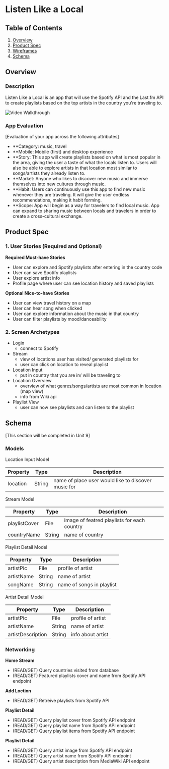# Listen Like a Local

## Table of Contents
1. [Overview](#Overview)
1. [Product Spec](#Product-Spec)
1. [Wireframes](#Wireframes)
2. [Schema](#Schema)

## Overview
### Description
Listen Like a Local is an app that will use the Spotify API and the Last.fm API to create playlists based on the top artists in the country you're traveling to.

<img src='https://media.giphy.com/media/WPkAe4OEtaJG87eFRO/giphy.gif' title='Video Walkthrough' width='' alt='Video Walkthrough' />

### App Evaluation
[Evaluation of your app across the following attributes]
- **Category: music, travel
- **Mobile: Mobile (first) and desktop experience
- **Story: This app will create playlists based on what is most popular in the area, giving the user a taste of what the locals listen to. Users will also be able to explore artists in that location most similar to songs/artists they already listen to.
- **Market: Anyone who likes to discover new music and immerse themselves into new cultures through music.
- **Habit: Users can continuously use this app to find new music whenever they are traveling. It will give the user endless recommendations, making it habit forming. 
- **Scope: App will begin as a way for travelers to find local music. App can expand to sharing music between locals and travelers in order to create a cross-cultural exchange.

## Product Spec

### 1. User Stories (Required and Optional)

**Required Must-have Stories**

* User can explore and Spotify playlists after entering in the country code
* User can save Spotify playlists 
* User explore artist info
* Profile page where user can see location history and saved playlists


**Optional Nice-to-have Stories**

* User can view travel history on a map
* User can hear song when clicked
* User can explore information about the music in that country 
* User can filter playlists by mood/danceability

### 2. Screen Archetypes

* Login
   * connect to Spotify
* Stream
    * view of locations user has visited/ generated playlists for
    * user can click on location to reveal playlist
* Location Input
   * put in country that you are in/ will be traveling to
* Location Overview
   * overview of what genres/songs/artists are most common in location (map view) 
   * info from Wiki api
* Playlist View
   * user can now see playlists and can listen to the playlist

## Schema 
[This section will be completed in Unit 9]
### Models
Location Input Model

| Property | Type    | Description|
| -------- | -------- | -------- |
| location     | String     | name of place user would like to discover music for     |

Stream Model 


| Property | Type    | Description |
| -------- | -------- | -------- |
| playlistCover     | File   | image of featred playlists for each country   |
| countryName     | String     | name of country     |

Playlist Detail Model


| Property | Type    | Description |
| -------- | -------- | -------- |
| artistPic     | File     | profile of artist     |
| artistName    | String     | name of artist      |
| songName    | String     | name of songs in playlist     |

Artist Detail Model


| Property | Type    | Description |
| -------- | -------- | -------- |
| artistPic     | File     | profile of artist     |
| artistName    | String     | name of artist      |
| artistDescription    | String     | info about artist     |



### Networking
**Home Stream** 
* (READ/GET) Query countries visited from database
* (READ/GET) Featured playlists cover and name from Spotify API endpoint

**Add Loction**
* (READ/GET) Retreive playlists from Spotify API

**Playlist Detail**
* (READ/GET) Query playlist cover from Spotify API endpoint 
* (READ/GET) Query playlist name from Spotify API endpoint 
* (READ/GET) Query playlist items from Spotify API endpoint 

**Playlist Detail**
* (READ/GET) Query artist image from Spotify API endpoint 
* (READ/GET) Query artist name from Spotify API endpoint 
* (READ/GET) Query artist description from MediaWiki API endpoint 
